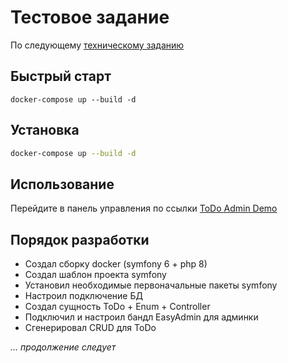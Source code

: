 # Тестовое задание

По следующему [техническому заданию](https://drive.google.com/file/d/1vr8fnsEqPCmgAAltMvuCKvt0neTF9b2f/view?usp=sharing)

## Быстрый старт
```docker-compose up --build -d```


##  Установка

```bash
docker-compose up --build -d
```

## Использование

Перейдите в панель управления по ссылки [ToDo Admin Demo](http://127.0.0.1:8080/admin)

## Порядок разработки
* Создал сборку docker (symfony 6 + php 8)
* Создал шаблон проекта symfony
* Установил необходимые первоначальные пакеты symfony
* Настроил подключение БД
* Создал сущность ToDo + Enum + Controller
* Подключил и настроил бандл EasyAdmin для админки
* Сгенерировал CRUD для ToDo

_... продолжение следует_
